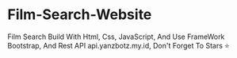 # Film-Search-Website
Film Search Build With Html, Css, JavaScript, And Use FrameWork Bootstrap, And Rest API api.yanzbotz.my.id, Don't Forget To Stars ⭐
